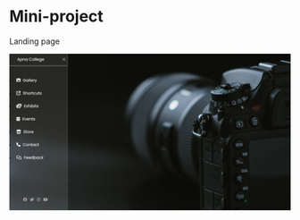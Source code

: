# Mini-project
Landing page

![image alt](https://github.com/Aadarshkumarsingh8084/Mini-project/blob/5b2b2c79244f9322b1dd1a8e0cb85a971e069f9d/Screenshot%202025-03-27%20233200.png)

